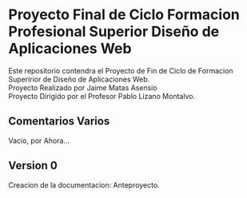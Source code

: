 # Proyecto Final de Ciclo Formacion Profesional Superior Diseño de Aplicaciones Web  
Este repositorio contendra el Proyecto de Fin de Ciclo de Formacion Superirior de Diseño de Aplicaciones Web.  
Proyecto Realizado por Jaime Matas Asensio  
Proyecto Dirigido por el Profesor Pablo Lizano Montalvo.  
  
## Comentarios Varios  
Vacio, por Ahora...
  
## Version 0  
Creacion de la documentacion: Anteproyecto.